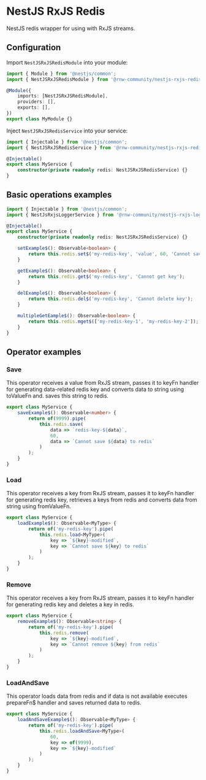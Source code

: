 # NestJS RxJS Redis

NestJS redis wrapper for using with RxJS streams.

## Configuration

Import `NestJSRxJSRedisModule` into your module:

```ts
import { Module } from '@nestjs/common';
import { NestJSRxJSRedisModule } from '@rnw-community/nestjs-rxjs-redis';

@Module({
    imports: [NestJSRxJSRedisModule],
    providers: [],
    exports: [],
})
export class MyModule {}
```

Inject `NestJSRxJSRedisService` into your service:

```ts
import { Injectable } from '@nestjs/common';
import { NestJSRxJSRedisService } from '@rnw-community/nestjs-rxjs-redis';

@Injectable()
export class MyService {
    constructor(private readonly redis: NestJSRxJSRedisService) {}
}
```

## Basic operations examples

```ts
import { Injectable } from '@nestjs/common';
import { NestJsRxjsLoggerService } from '@rnw-community/nestjs-rxjs-logger';

@Injectable()
export class MyService {
    constructor(private readonly redis: NestJSRxJSRedisService) {}

    setExample$(): Observable<boolean> {
        return this.redis.set$('my-redis-key', 'value', 60, 'Cannot save value');
    }

    getExample$(): Observable<boolean> {
        return this.redis.get$('my-redis-key', 'Cannot get key');
    }

    delExample$(): Observable<boolean> {
        return this.redis.del$('my-redis-key', 'Cannot delete key');
    }

    multipleGetEample$(): Observable<boolean> {
        return this.redis.mget$(['my-redis-key-1', 'my-redis-key-2']);
    }
}
```

## Operator examples

### Save

This operator receives a value from RxJS stream, passes it to keyFn handler for
generating data-related redis key and converts data to string using toValueFn and.
saves this string to redis.

```ts
export class MyService {
    saveExample$(): Observable<number> {
        return of(9999).pipe(
            this.redis.save(
                data => `redis-key-${data}`,
                60,
                data => `Cannot save ${data} to redis`
            )
        );
    }
}
```

### Load

This operator receives a key from RxJS stream, passes it to keyFn handler for
generating redis key, retrieves a keys from redis and converts data from string using fromValueFn.

```ts
export class MyService {
    loadExample$(): Observable<MyType> {
        return of('my-redis-key').pipe(
            this.redis.load<MyType>(
                key => `${key}-modified`,
                key => `Cannot save ${key} to redis`
            )
        );
    }
}
```

### Remove

This operator receives a key from RxJS stream, passes it to keyFn handler for
generating redis key and deletes a key in redis.

```ts
export class MyService {
    removeExample$(): Observable<string> {
        return of('my-redis-key').pipe(
            this.redis.remove(
                key => `${key}-modified`,
                key => `Cannot remove ${key} from redis`
            )
        );
    }
}
```

### LoadAndSave

This operator loads data from redis and if data is not available
executes prepareFn$ handler and saves returned data to redis.

```ts
export class MyService {
    loadAndSaveExample$(): Observable<MyType> {
        return of('my-redis-key').pipe(
            this.redis.loadAndSave<MyType>(
                60,
                key => of(9999),
                key => `${key}-modified`
            )
        );
    }
}
```
